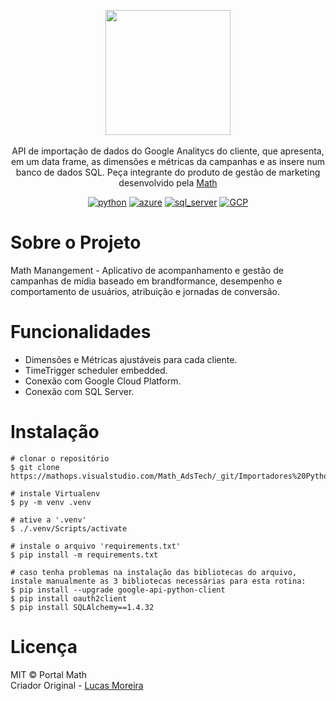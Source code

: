 <p align=center> <a href="http://portal.math.marketing"> <img width="200" src="http://portal.math.marketing/assets/img/logo-math-home.png"/> </a> <br> <br>   
  <span>API de importação de dados do Google Analitycs do cliente, que apresenta, em um data frame, as dimensões e métricas da campanhas e as insere num banco de dados SQL.
  Peça integrante do produto de gestão de marketing desenvolvido pela <a href= "https://math.management/">Math</a></span> 
  
<p align=center> 
  <a href="https://www.python.org/downloads/release/python-3107/" rel="nofollow"><img alt="python" src="https://img.shields.io/badge/Python-3.10-blue.svg"></a> 
  <a href="https://learn.microsoft.com/pt-br/azure/azure-functions/functions-run-local?tabs=v4%2Cwindows%2Ccsharp%2Cportal%2Cbash#v2" rel="nofollow"><img alt="azure" src="https://img.shields.io/badge/Azure Functions-4.x-blue.svg"></a> 
  <a href="https://www.microsoft.com/pt-br/sql-server/sql-server-downloads" rel="nofollow"><img alt="sql_server" src="https://img.shields.io/badge/SQL Server-ODBC Driver %5E17-blue.svg"></a> 
  <a href="" rel="nofollow"><img alt="GCP" src="https://img.shields.io/badge/Google Cloud Platform--blue.svg"></a> 
<br> </p> </p>

# Sobre o Projeto

Math Manangement -  Aplicativo de acompanhamento e gestão de campanhas de mídia baseado em brandformance, desempenho e comportamento de usuários, atribuição e jornadas de conversão.

# Funcionalidades

- Dimensões e Métricas ajustáveis para cada cliente.
- TimeTrigger scheduler embedded. <br>
- Conexão com Google Cloud Platform. <br>
- Conexão com SQL Server.

# Instalação

```
# clonar o repositório
$ git clone https://mathops.visualstudio.com/Math_AdsTech/_git/Importadores%20Python

# instale Virtualenv
$ py -m venv .venv

# ative a '.venv'
$ ./.venv/Scripts/activate

# instale o arquivo 'requirements.txt'
$ pip install -m requirements.txt

# caso tenha problemas na instalação das bibliotecas do arquivo, instale manualmente as 3 bibliotecas necessárias para esta rotina:
$ pip install --upgrade google-api-python-client
$ pip install oauth2client
$ pip install SQLAlchemy==1.4.32

```  
# Licença
<font style="arial"> MIT © Portal Math<br/> Criador Original - <a href= "https://github.com/Lukkas76">Lucas Moreira</a> </font>

<!--  -->
